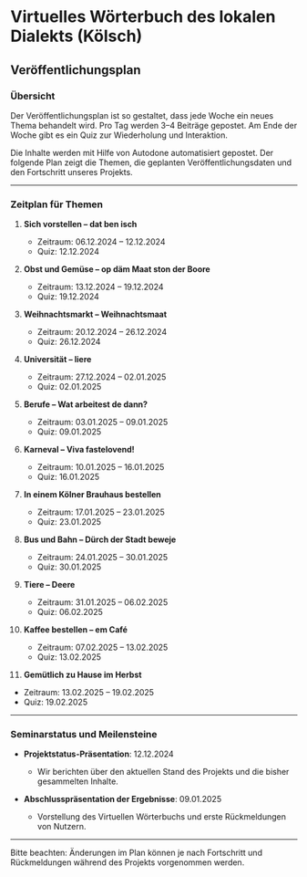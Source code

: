 # Virtuelles Wörterbuch des lokalen Dialekts (Kölsch)

## Veröffentlichungsplan

### Übersicht
Der Veröffentlichungsplan ist so gestaltet, dass jede Woche ein neues Thema behandelt wird. Pro Tag werden 3–4 Beiträge gepostet. Am Ende der Woche gibt es ein Quiz zur Wiederholung und Interaktion. 

Die Inhalte werden mit Hilfe von Autodone automatisiert gepostet. Der folgende Plan zeigt die Themen, die geplanten Veröffentlichungsdaten und den Fortschritt unseres Projekts.

---

### Zeitplan für Themen

1. **Sich vorstellen – dat ben isch**  
   - Zeitraum: 06.12.2024 – 12.12.2024  
   - Quiz: 12.12.2024   

2. **Obst und Gemüse – op däm Maat ston der Boore**  
   - Zeitraum: 13.12.2024 – 19.12.2024  
   - Quiz: 19.12.2024 

3. **Weihnachtsmarkt – Weihnachtsmaat**  
   - Zeitraum: 20.12.2024 – 26.12.2024
   - Quiz: 26.12.2024  

4. **Universität – liere**  
   - Zeitraum: 27.12.2024 – 02.01.2025
   - Quiz: 02.01.2025 

5. **Berufe – Wat arbeitest de dann?**  
   - Zeitraum: 03.01.2025 – 09.01.2025  
   - Quiz: 09.01.2025

6. **Karneval – Viva fastelovend!**  
   - Zeitraum: 10.01.2025 – 16.01.2025  
   - Quiz: 16.01.2025

7. **In einem Kölner Brauhaus bestellen**  
   - Zeitraum: 17.01.2025 – 23.01.2025  
   - Quiz: 23.01.2025  

8. **Bus und Bahn – Dürch der Stadt beweje**  
   - Zeitraum: 24.01.2025 – 30.01.2025  
   - Quiz: 30.01.2025  

9. **Tiere – Deere**  
    - Zeitraum: 31.01.2025 – 06.02.2025  
    - Quiz: 06.02.2025   

10. **Kaffee bestellen – em Café**  
    - Zeitraum: 07.02.2025 – 13.02.2025  
    - Quiz: 13.02.2025   

11. **Gemütlich zu Hause im Herbst**
   - Zeitraum: 13.02.2025 – 19.02.2025  
   - Quiz: 19.02.2025
---

### Seminarstatus und Meilensteine

- **Projektstatus-Präsentation**: 12.12.2024  
  - Wir berichten über den aktuellen Stand des Projekts und die bisher gesammelten Inhalte.  

- **Abschlusspräsentation der Ergebnisse**: 09.01.2025  
  - Vorstellung des Virtuellen Wörterbuchs und erste Rückmeldungen von Nutzern.  

---

Bitte beachten: Änderungen im Plan können je nach Fortschritt und Rückmeldungen während des Projekts vorgenommen werden.
